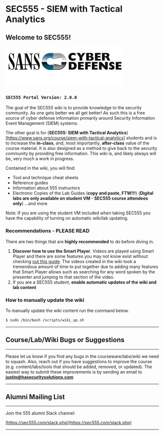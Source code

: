 # SEC555 - SIEM with Tactical Analytics

## Welcome to SEC555!

![Cyber Defense](CyberDefense_logo.jpg)

### **`SEC555 Portal Version: 2.0.0`**

The goal of the SEC555 wiki is to provide knowledge to the security community. As one gets better we all get better! As such this is a free source of cyber defense information primarily around Security Information Event Management (SIEM) systems.

The other goal is for (**SEC555: SIEM with Tactical Analytics**)[https://www.sans.org/course/siem-with-tactical-analytics] students and is to increase the **in-class**, and, most importantly, **after-class** value of the course material. It is also designed as a method to give back to the security community by providing free information. This wiki is, and likely always will be, very much a work in progress.

Contained in the wiki, you will find:

- Tool and technique cheat sheets
- Reference guides
- Information about 555 instructors
- Electronic Copies of the Lab Guides (**copy and paste, FTW!!!**) (**Digital labs are only available on student VM - SEC555 course attendees only**)
...and more

Note: If you are using the student VM included when taking SEC555 you have the capability of turning on automatic wiki/lab updating.

### Recommendations - PLEASE READ

There are two things that are **highly recommended** to do before diving in.

1. **Discover how to use the Smart Player**. Videos are played using Smart Player and there are some features you may not know exist without checking [out this guide](/Resources/SmartPlayer.md). The videos created in the wiki took a tremendous amount of time to put together due to adding many features that Smart Player allows such as searching for any word spoken by the presenter and jumping to that section of the video.
2. If you are a SEC555 student, **enable automatic updates of the wiki and lab content**

### How to manually update the wiki

To manually update the wiki content run the command below.

```bash
$ sudo /bin/bash /scripts/wiki_up.sh
```

---


Course/Lab/Wiki Bugs or Suggestions
----------

---

Please let us know if you find any bugs in the courseware/labs/wiki we need to squash. Also, reach out if you have suggestions to improve the course (e.g. content/labs/tools that should be added, removed, or updated). The easiest way to submit these improvements is by sending an email to **<justin@hasecuritysolutions.com>**

---

Alumni Mailing List
----------

---

Join the 555 alumni Slack channel:

[https://sec555.com/slack.php](https://sec555.com/slack.php)

---